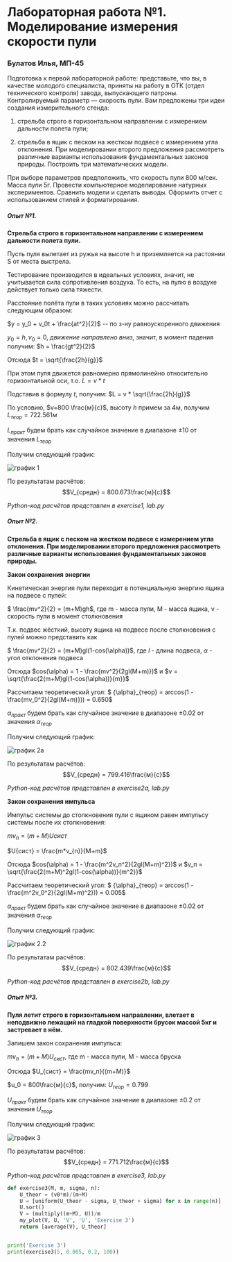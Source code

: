 
# Лабораторная работа №1. Моделирование измерения скорости пули
### Булатов Илья, МП-45

Подготовка к первой лабораторной работе: представьте, что вы, в качестве молодого специалиста, приняты на работу в ОТК (отдел технического контроля) завода, выпускающего патроны. Контролируемый параметр — скорость пули. Вам предложены три идеи создания измерительного стенда:

1. стрельба строго в горизонтальном направлении с измерением дальности полета пули;

2. стрельба в ящик с песком на жестком подвесе с измерением угла отклонения.
При моделировании второго предложения рассмотреть различные варианты использования фундаментальных законов природы.
Построить три математических модели. 

При выборе параметров предположить, что скорость пули 800 м/сек. Масса пули 5г.
Провести компьютерное моделирование натурных экспериментов.
Сравнить модели и сделать выводы. Оформить отчет с использованием стилей и форматирования.

##### Опыт №1.

**Стрельба строго в горизонтальном направлении с измерением дальности полета пули.**

Пусть пуля вылетает из ружья на высоте h и приземляется на растоянии S от места выстрела.

Тестирование производится в идеальных условиях, значит, не учитывается сила сопротивления воздуха. То есть, на пулю в воздухе действует только сила тяжести.

Расстояние полёта пули в таких условиях можно рассчитать следующим образом:

$y = y_0 + v_0t + \frac{at^2}{2}$ -- по з-ну равноускоренного движения

$y_0 = h, v_0 = 0$, *движение направлено вниз*, значит, в момент падения получим: $h = \frac{gt^2}{2}$

Отсюда $t = \sqrt{\frac{2h}{g}}$


При этом пуля движется равномерно прямолинейно относительно горизонтальной оси, т.о. $L = v*t$

Подставив в формулу $t$, получим: $L = v * \sqrt{\frac{2h}{g}}$

По условию, $v=800 \frac{м}{с}$, высоту $h$ примем за 4м, получим $L_{теор} = 722.561м$

$L_{практ}$ будем брать как случайное значение в диапазоне  ±10 от значения $L_{теор}$

Получим следующий график:

![график 1](Exercise1.png)

По результатам расчётов:
$$V_{средн} = 800.673\frac{м}{с}$$

*Python-код расчётов представлен в exercise1, lab.py*

##### Опыт №2.

**Cтрельба в ящик с песком на жестком подвесе с измерением угла отклонения.
При моделировании второго предложения рассмотреть различные варианты использования фундаментальных законов природы.**

**Закон сохранения энергии**

Кинетическая энергия пули переходит в потенциальную энергию ящика на подвесе с пулей:

$ \frac{mv^2}{2} = (m+M)gh$, где m - масса пули, M - масса ящика, v - скорость пули в момент столкновения

Т.к. подвес жёсткий, высоту ящика на подвесе после столкновения с пулей можно представить как  

$ \frac{mv^2}{2} = (m+M)gl(1-cos(\alpha))$, где *l* - длина подвеса, $\alpha$ - угол отклонения подвеса

Отсюда $cos(\alpha) = 1 - \frac{mv^2}{2gl(M+m)})$ и $v = \sqrt{\frac{2(m+M)gl(1-cos(\alpha))}{m}}$

Рассчитаем теоретический угол:
$ {\alpha}_{теор} = arccos(1 - \frac{mv_0^2}{2gl(M+m)})) = 0.650$

$\alpha_{практ}$ будем брать как случайное значение в диапазоне  ±0.02 от значения $\alpha_{теор}$

Получим следующий график:
 
 ![график 2a](Exercise2a.png)
 
По результатам расчётов:
$$V_{средн} = 799.416\frac{м}{с}$$

*Python-код расчётов представлен в exercise2a, lab.py*

**Закон сохранения импульса**

Импульс системы до столкновения пули с ящиком равен импульсу системы после их столкновения:

$mv_{п} = (m+M)U{сист}$

$U{сист} = \frac{m*v_{п}}{M+m}$

Отсюда $cos(\alpha) = 1 - \frac{m^2v_п^2}{2gl(M+m)^2})$ и $v_п = \sqrt{\frac{2(m+M)^2gl(1-cos(\alpha))}{m^2}}$

Рассчитаем теоретический угол:
$ {\alpha}_{теор} = arccos(1 - \frac{m^2v_0^2}{2gl(M+m)^2})) = 0.005$

$\alpha_{практ}$ будем брать как случайное значение в диапазоне  ±0.02 от значения $\alpha_{теор}$

Получим следующий график:
 
 ![график 2.2](Exercise2b.png)
 
По результатам расчётов:
$$V_{средн} = 802.439\frac{м}{с}$$

*Python-код расчётов представлен в exercise2b, lab.py*

##### Опыт №3.

**Пуля летит строго в горизонтальном направлении, влетает в неподвижно лежащий на гладкой поверхности брусок массой 5кг и застревает в нём.**

Запишем закон сохранения импульса:

$mv_п = (m+M)U_{сист}$, где m - масса пули, M - масса бруска

Отсюда $U_{сист} = \frac{mv_п}{(m+M)}$

$u_0 = 800\frac{м}{с}$, получим: $U_{теор} = 0.799$

$U_{практ}$ будем брать как случайное значение в диапазоне  ±0.2 от значения $U_{теор}$

Получим следующий график:

![график 3](Exercise3.png)

По результатам расчётов:
$$V_{средн} = 771.712\frac{м}{с}$$

*Python-код расчётов представлен в exercise3, lab.py*

```python
def exercise3(M, m, sigma, n):
    U_theor = (v0*m)/(m+M)
    U = [uniform(U_theor - sigma, U_theor + sigma) for x in range(n)]
    U.sort()
    V = (multiply((m+M), U))/m
    my_plot(V, U, 'V', 'U', 'Exercise 3')
    return [average(V), U_theor]


print('Exercise 3')
print(exercise3(5, 0.005, 0.2, 100))
```
